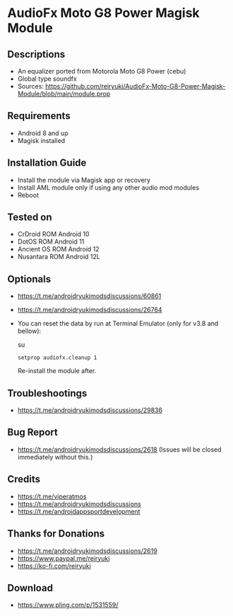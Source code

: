 # AudioFx Moto G8 Power Magisk Module

## Descriptions
- An equalizer ported from Motorola Moto G8 Power (cebu)
- Global type soundfx
- Sources: https://github.com/reiryuki/AudioFx-Moto-G8-Power-Magisk-Module/blob/main/module.prop

## Requirements
- Android 8 and up
- Magisk installed

## Installation Guide
- Install the module via Magisk app or recovery
- Install AML module only if using any other audio mod modules
- Reboot

## Tested on
- CrDroid ROM Android 10
- DotOS ROM Android 11
- Ancient OS ROM Android 12
- Nusantara ROM Android 12L

## Optionals
- https://t.me/androidryukimodsdiscussions/60861
- https://t.me/androidryukimodsdiscussions/26764
- You can reset the data by run at Terminal Emulator (only for v3.8 and bellow):

  su

  `setprop audiofx.cleanup 1`

  Re-install the module after.

## Troubleshootings
- https://t.me/androidryukimodsdiscussions/29836

## Bug Report
- https://t.me/androidryukimodsdiscussions/2618 (Issues will be closed immediately without this.)

## Credits
- https://t.me/viperatmos
- https://t.me/androidryukimodsdiscussions
- https://t.me/androidappsportdevelopment

## Thanks for Donations
- https://t.me/androidryukimodsdiscussions/2619
- https://www.paypal.me/reiryuki
- https://ko-fi.com/reiryuki

## Download
- https://www.pling.com/p/1531559/
